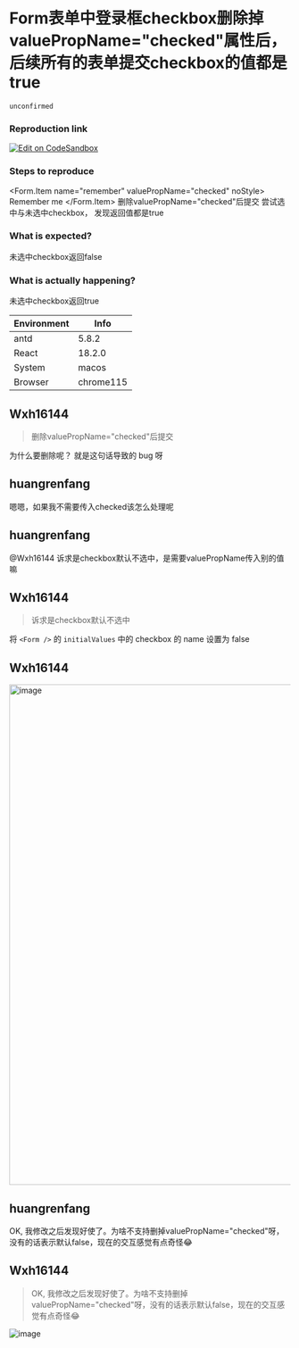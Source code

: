 # Form表单中登录框checkbox删除掉valuePropName="checked"属性后，后续所有的表单提交checkbox的值都是true

`unconfirmed`

### Reproduction link

[![Edit on CodeSandbox](https://codesandbox.io/static/img/play-codesandbox.svg)](https://codesandbox.io/s/deng-lu-kuang-antd-5-8-2-forked-t89g35)

### Steps to reproduce

<Form.Item name="remember" valuePropName="checked" noStyle>
<Checkbox>Remember me</Checkbox>
</Form.Item>
删除valuePropName="checked"后提交
尝试选中与未选中checkbox， 发现返回值都是true

### What is expected?

未选中checkbox返回false

### What is actually happening?

未选中checkbox返回true

| Environment | Info      |
| ----------- | --------- |
| antd        | 5.8.2     |
| React       | 18.2.0    |
| System      | macos     |
| Browser     | chrome115 |

<!-- generated by ant-design-issue-helper. DO NOT REMOVE -->

## Wxh16144

> 删除valuePropName="checked"后提交

为什么要删除呢？ 就是这句话导致的 bug 呀

## huangrenfang

嗯嗯，如果我不需要传入checked该怎么处理呢

## huangrenfang

@Wxh16144 诉求是checkbox默认不选中，是需要valuePropName传入别的值嘛

## Wxh16144

> 诉求是checkbox默认不选中

将 `<Form />` 的 `initialValues` 中的 checkbox 的 name 设置为 false

## Wxh16144

  <img width="897" alt="image" src="https://github.com/ant-design/ant-design/assets/32004925/11f7349a-ed1a-470a-a7eb-1bc5a6df58d0">

## huangrenfang

OK, 我修改之后发现好使了。为啥不支持删掉valuePropName="checked"呀，没有的话表示默认false，现在的交互感觉有点奇怪😂

## Wxh16144

> OK, 我修改之后发现好使了。为啥不支持删掉valuePropName="checked"呀，没有的话表示默认false，现在的交互感觉有点奇怪😂

![image](https://github.com/ant-design/ant-design/assets/32004925/2a53fb42-1771-4639-bc94-dc8ebf0f900a)
